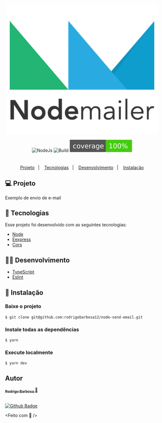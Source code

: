 <p align="center">
    <img 
      alt="API Node" 
      title="API Node" 
      width="500"
      src="images/nodemailer.png" 
    />
</p>

<p align="center">
  <img alt="NodeJs" src="https://img.shields.io/badge/NodeJs-%3E%3D%2016.13.0-44c901?style=flat-square" />
  <img alt="Build" src="https://img.shields.io/badge/build-passing-44c901?style=flat-square" />
  <img alt="Coverage" src="shields/coverage.svg?" />
</p>

<h1></h1>

<p align="center">
  <a href="#-projeto">Projeto</a>&nbsp;&nbsp;&nbsp;|&nbsp;&nbsp;&nbsp;
  <a href="#-tecnologias">Tecnologias</a>&nbsp;&nbsp;&nbsp;|&nbsp;&nbsp;&nbsp;
  <a href="#-desenvolvimento">Desenvolvimento</a>&nbsp;&nbsp;&nbsp;|&nbsp;&nbsp;&nbsp;
  <a href="#-instalação">Instalação</a>
</p>


## 💻 Projeto

Exemplo de envio de e-mail


## 🚀 Tecnologias

Esse projeto foi desenvolvido com as seguintes tecnologias:

- [Node](https://nodejs.org/en/)
- [Eexpress](https://www.npmjs.com/package/express)
- [Cors](https://www.npmjs.com/package/cors)


## 🧑‍🔧 Desenvolvimento

- [TypeScript](https://www.typescriptlang.org/)
- [Eslint](https://www.npmjs.com/package/eslint)

## 🧩 Instalação

### Baixe o projeto
    $ git clone git@github.com:rodrigobarbosa12/node-send-email.git

### Instale todas as dependências
    $ yarn

### Execute localmente
    $ yarn dev


## Autor

<a href="https://www.linkedin.com/in/rodrigo-barbosa-7a1429157/">
 <sub>
    <b>Rodrigo Barbosa</b>
 </sub>
</a>
<a href="#" title="Rocket">🚀</a>

 <br />
 <br />

[![Github Badge](https://img.shields.io/github/followers/rodrigobarbosa12?style=social&link=https://github.com/rodrigobarbosa12)](https://github.com/rodrigobarbosa12)

<Feito com 💙 />
